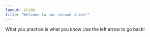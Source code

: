 ```yaml
---
layout: slide
title: "Welcome to our second slide!"
---
```

What you practice is what you know
Use the left arrow to go back!